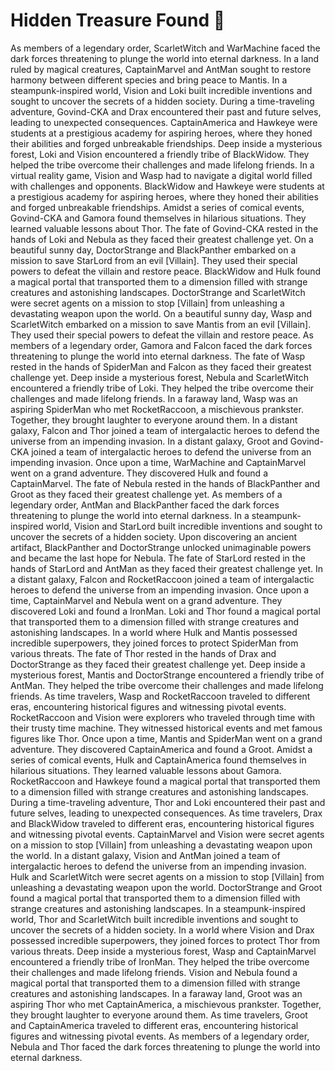 # Hidden Treasure Found :cherry_blossom:

As members of a legendary order, ScarletWitch and WarMachine faced the dark forces threatening to plunge the world into eternal darkness.
In a land ruled by magical creatures, CaptainMarvel and AntMan sought to restore harmony between different species and bring peace to Mantis.
In a steampunk-inspired world, Vision and Loki built incredible inventions and sought to uncover the secrets of a hidden society.
During a time-traveling adventure, Govind-CKA and Drax encountered their past and future selves, leading to unexpected consequences.
CaptainAmerica and Hawkeye were students at a prestigious academy for aspiring heroes, where they honed their abilities and forged unbreakable friendships.
Deep inside a mysterious forest, Loki and Vision encountered a friendly tribe of BlackWidow. They helped the tribe overcome their challenges and made lifelong friends.
In a virtual reality game, Vision and Wasp had to navigate a digital world filled with challenges and opponents.
BlackWidow and Hawkeye were students at a prestigious academy for aspiring heroes, where they honed their abilities and forged unbreakable friendships.
Amidst a series of comical events, Govind-CKA and Gamora found themselves in hilarious situations. They learned valuable lessons about Thor.
The fate of Govind-CKA rested in the hands of Loki and Nebula as they faced their greatest challenge yet.
On a beautiful sunny day, DoctorStrange and BlackPanther embarked on a mission to save StarLord from an evil [Villain]. They used their special powers to defeat the villain and restore peace.
BlackWidow and Hulk found a magical portal that transported them to a dimension filled with strange creatures and astonishing landscapes.
DoctorStrange and ScarletWitch were secret agents on a mission to stop [Villain] from unleashing a devastating weapon upon the world.
On a beautiful sunny day, Wasp and ScarletWitch embarked on a mission to save Mantis from an evil [Villain]. They used their special powers to defeat the villain and restore peace.
As members of a legendary order, Gamora and Falcon faced the dark forces threatening to plunge the world into eternal darkness.
The fate of Wasp rested in the hands of SpiderMan and Falcon as they faced their greatest challenge yet.
Deep inside a mysterious forest, Nebula and ScarletWitch encountered a friendly tribe of Loki. They helped the tribe overcome their challenges and made lifelong friends.
In a faraway land, Wasp was an aspiring SpiderMan who met RocketRaccoon, a mischievous prankster. Together, they brought laughter to everyone around them.
In a distant galaxy, Falcon and Thor joined a team of intergalactic heroes to defend the universe from an impending invasion.
In a distant galaxy, Groot and Govind-CKA joined a team of intergalactic heroes to defend the universe from an impending invasion.
Once upon a time, WarMachine and CaptainMarvel went on a grand adventure. They discovered Hulk and found a CaptainMarvel.
The fate of Nebula rested in the hands of BlackPanther and Groot as they faced their greatest challenge yet.
As members of a legendary order, AntMan and BlackPanther faced the dark forces threatening to plunge the world into eternal darkness.
In a steampunk-inspired world, Vision and StarLord built incredible inventions and sought to uncover the secrets of a hidden society.
Upon discovering an ancient artifact, BlackPanther and DoctorStrange unlocked unimaginable powers and became the last hope for Nebula.
The fate of StarLord rested in the hands of StarLord and AntMan as they faced their greatest challenge yet.
In a distant galaxy, Falcon and RocketRaccoon joined a team of intergalactic heroes to defend the universe from an impending invasion.
Once upon a time, CaptainMarvel and Nebula went on a grand adventure. They discovered Loki and found a IronMan.
Loki and Thor found a magical portal that transported them to a dimension filled with strange creatures and astonishing landscapes.
In a world where Hulk and Mantis possessed incredible superpowers, they joined forces to protect SpiderMan from various threats.
The fate of Thor rested in the hands of Drax and DoctorStrange as they faced their greatest challenge yet.
Deep inside a mysterious forest, Mantis and DoctorStrange encountered a friendly tribe of AntMan. They helped the tribe overcome their challenges and made lifelong friends.
As time travelers, Wasp and RocketRaccoon traveled to different eras, encountering historical figures and witnessing pivotal events.
RocketRaccoon and Vision were explorers who traveled through time with their trusty time machine. They witnessed historical events and met famous figures like Thor.
Once upon a time, Mantis and SpiderMan went on a grand adventure. They discovered CaptainAmerica and found a Groot.
Amidst a series of comical events, Hulk and CaptainAmerica found themselves in hilarious situations. They learned valuable lessons about Gamora.
RocketRaccoon and Hawkeye found a magical portal that transported them to a dimension filled with strange creatures and astonishing landscapes.
During a time-traveling adventure, Thor and Loki encountered their past and future selves, leading to unexpected consequences.
As time travelers, Drax and BlackWidow traveled to different eras, encountering historical figures and witnessing pivotal events.
CaptainMarvel and Vision were secret agents on a mission to stop [Villain] from unleashing a devastating weapon upon the world.
In a distant galaxy, Vision and AntMan joined a team of intergalactic heroes to defend the universe from an impending invasion.
Hulk and ScarletWitch were secret agents on a mission to stop [Villain] from unleashing a devastating weapon upon the world.
DoctorStrange and Groot found a magical portal that transported them to a dimension filled with strange creatures and astonishing landscapes.
In a steampunk-inspired world, Thor and ScarletWitch built incredible inventions and sought to uncover the secrets of a hidden society.
In a world where Vision and Drax possessed incredible superpowers, they joined forces to protect Thor from various threats.
Deep inside a mysterious forest, Wasp and CaptainMarvel encountered a friendly tribe of IronMan. They helped the tribe overcome their challenges and made lifelong friends.
Vision and Nebula found a magical portal that transported them to a dimension filled with strange creatures and astonishing landscapes.
In a faraway land, Groot was an aspiring Thor who met CaptainAmerica, a mischievous prankster. Together, they brought laughter to everyone around them.
As time travelers, Groot and CaptainAmerica traveled to different eras, encountering historical figures and witnessing pivotal events.
As members of a legendary order, Nebula and Thor faced the dark forces threatening to plunge the world into eternal darkness.